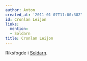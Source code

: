 ```yaml
---
author: Anton
created_at: '2011-01-07T11:00:38Z'
id: Cronlan Leijon
links:
  mention:
  - Soldarn
title: Cronlan Leijon
---
```


Riksfogde i [Soldarn].

  [Soldarn]: Soldarn
